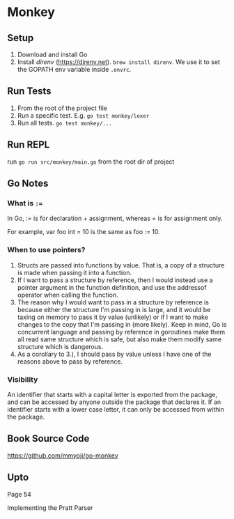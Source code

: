 # Monkey

## Setup
1. Download and install Go
2. Install *direnv* (https://direnv.net). ```brew install direnv```. We use it to set the GOPATH env variable inside ```.envrc```.

## Run Tests
1. From the root of the project file
2. Run a specific test. E.g. ```go test monkey/lexer```
2. Run all tests. ```go test monkey/...```

## Run REPL

run ```go run src/monkey/main.go``` from the root dir of project

## Go Notes
### What is ```:=```
In Go, := is for declaration + assignment, whereas = is for assignment only.

For example, var foo int = 10 is the same as foo := 10.

### When to use pointers?
1. Structs are passed into functions by value. That is, a copy of a structure is made when passing it into a function.
2. If I want to pass a structure by reference, then I would instead use a pointer argument in the function definition, and use the addressof operator when calling the function.
3. The reason why I would want to pass in a structure by reference is because either the structure I'm passing in is large, and it would be taxing on memory to pass it by value (unlikely) or if I want to make changes to the copy that I'm passing in (more likely).
Keep in mind, Go is concurrent language and passing by reference in goroutines make them all read same structure which is safe, but also make them modify same structure which is dangerous.
4. As a corollary to 3.), I should pass by value unless I have one of the reasons above to pass by reference.

### Visibility
An identifier that starts with a capital letter is exported from the package, and can be accessed by anyone outside the package that declares it.
If an identifier starts with a lower case letter, it can only be accessed from within the package.

## Book Source Code

https://github.com/mmyoji/go-monkey


## Upto
Page 54

Implementing the Pratt Parser
